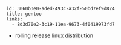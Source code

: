```
id: 3060b3e0-aded-493c-a32f-50bd7ef9d824
title: gentoo
links: 
  - 8d3d70e2-3c19-11ea-9673-4f0419973fd7
```

* rolling release linux distribution

